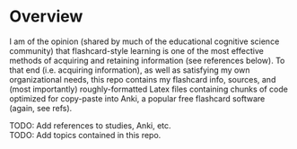 # Overview
I am of the opinion (shared by much of the educational cognitive science community) that flashcard-style learning is one of the most effective methods of acquiring and retaining information (see references below). To that end (i.e. acquiring information), as well as satisfying my own organizational needs, this repo contains my flashcard info, sources, and (most importantly) roughly-formatted Latex files containing chunks of code optimized for copy-paste into Anki, a popular free flashcard software (again, see refs).  

TODO: Add references to studies, Anki, etc.  
TODO: Add topics contained in this repo.  
